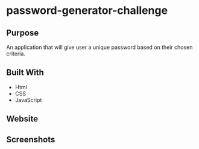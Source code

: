 # password-generator-challenge

## Purpose

An application that will give user a unique password based on their chosen criteria.

## Built With

* Html
* CSS
* JavaScript

## Website

## Screenshots